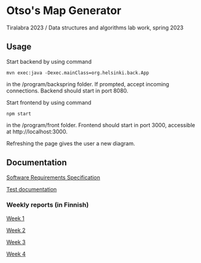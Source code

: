 # Otso's Map Generator
Tiralabra 2023 / Data structures and algorithms lab work, spring 2023


## Usage

Start backend by using command

```mvn exec:java -Dexec.mainClass=org.helsinki.back.App```

in the /program/backspring folder. If prompted, accept incoming connections. Backend should start in port 8080.

Start frontend by using command

```npm start```

in the /program/front folder. Frontend should start in port 3000, accessible at http://localhost:3000.

Refreshing the page gives the user a new diagram.


## Documentation
[Software Requirements Specification](https://github.com/otsohelos/mapgenerator/blob/main/srs.md)

[Test documentation](https://github.com/otsohelos/mapgenerator/blob/main/docs/testing.md)

### Weekly reports (in Finnish)
[Week 1](https://github.com/otsohelos/mapgenerator/blob/main/viikkoraportit/viikko1.md)

[Week 2](https://github.com/otsohelos/mapgenerator/blob/main/viikkoraportit/viikko2.md)

[Week 3](https://github.com/otsohelos/mapgenerator/blob/main/viikkoraportit/viikko3.md)

[Week 4](https://github.com/otsohelos/mapgenerator/blob/main/viikkoraportit/viikko4.md)

<!--[Week 5](https://github.com/otsohelos/mapgenerator/blob/main/viikkoraportit/viikko5.md)

[Week 6](https://github.com/otsohelos/mapgenerator/blob/main/viikkoraportit/viikko6.md)-->